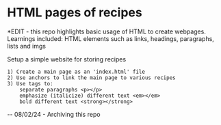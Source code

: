 # HTML pages of recipes

*EDIT - this repo highlights basic usage of HTML to create webpages.  Learnings included: HTML elements such as links, headings, paragraphs, lists and imgs

Setup a simple website for storing recipes

    1) Create a main page as an 'index.html' file
    2) Use anchors to link the main page to various recipes
    3) Use tags to:
        separate paragraphs <p></p>
        emphasize (italicize) different text <em></em>
        bold different text <strong></strong>

-- 08/02/24 - Archiving this repo
